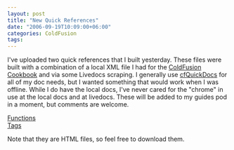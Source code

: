 ```yaml
---
layout: post
title: "New Quick References"
date: "2006-09-19T10:09:00+06:00"
categories: ColdFusion 
tags: 
---
```


I've uploaded two quick references that I built yesterday. These files were built with a combination of a local XML file I had for the <a href="http://www.coldfusioncookbook.com">ColdFusion Cookbook</a> and via some Livedocs scraping. I generally use <a href="http://www.cfquickdocs.com">cfQuickDocs</a> for all of my doc needs, but I wanted something that would work when I was offline. While I do have the local docs, I've never cared for the "chrome" in use at the local docs and at livedocs. These will be added to my guides pod in a moment, but comments are welcome.

<a href="http://ray.camdenfamily.com/downloads/functions.html">Functions</a><br>
<a href="http://ray.camdenfamily.com/downloads/tags.html">Tags</a><br>

Note that they are HTML files, so feel free to download them.